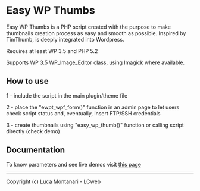 Easy WP Thumbs
==============

Easy WP Thumbs is a PHP script created with the purpose to make thumbnails creation process as easy and smooth as possible.
Inspired by TimThumb, is deeply integrated into Wordpress. 

Requires at least WP 3.5 and PHP 5.2

Supports WP 3.5 WP_Image_Editor class, using Imagick where available.


## How to use

1 - include the script in the main plugin/theme file

2 - place the "ewpt_wpf_form()" function in an admin page to let users check script status and, eventually, insert FTP/SSH credentials

3 - create thumbnails using "easy_wp_thumb()" function or calling script directly (check demo) 


## Documentation

To know parameters and see live demos visit [this page](http://www.lcweb.it/easy-wp-thumbs-php-script) 




* * *

Copyright (c) Luca Montanari - LCweb